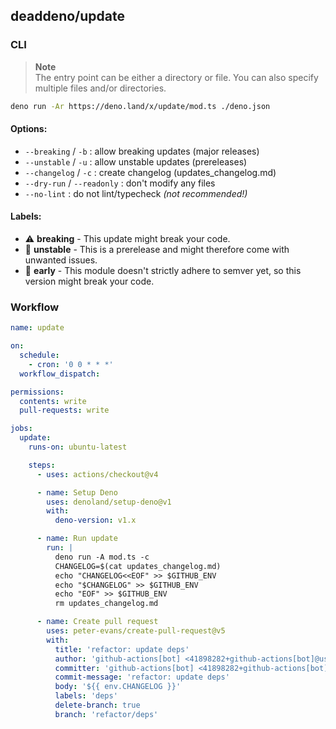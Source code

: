 ## deaddeno/update

### CLI

> **Note**\
> The entry point can be either a directory or file. You can also specify
> multiple files and/or directories.

```bash
deno run -Ar https://deno.land/x/update/mod.ts ./deno.json
```

#### Options:

- `--breaking` / `-b` : allow breaking updates (major releases)
- `--unstable` / `-u` : allow unstable updates (prereleases)
- `--changelog` / `-c` : create changelog (updates_changelog.md)
- `--dry-run` / `--readonly` : don't modify any files
- `--no-lint` : do not lint/typecheck *(not recommended!)*

#### Labels:

- ⚠️ **breaking** - This update might break your code.
- 🚧 **unstable** - This is a prerelease and might therefore come with unwanted
  issues.
- 🤞 **early** - This module doesn't strictly adhere to semver yet, so this
  version might break your code.

### Workflow

```yml
name: update

on:
  schedule:
    - cron: '0 0 * * *'
  workflow_dispatch:

permissions:
  contents: write
  pull-requests: write

jobs:
  update:
    runs-on: ubuntu-latest

    steps:
      - uses: actions/checkout@v4

      - name: Setup Deno
        uses: denoland/setup-deno@v1
        with:
          deno-version: v1.x

      - name: Run update
        run: |
          deno run -A mod.ts -c
          CHANGELOG=$(cat updates_changelog.md)
          echo "CHANGELOG<<EOF" >> $GITHUB_ENV
          echo "$CHANGELOG" >> $GITHUB_ENV
          echo "EOF" >> $GITHUB_ENV
          rm updates_changelog.md

      - name: Create pull request
        uses: peter-evans/create-pull-request@v5
        with:
          title: 'refactor: update deps'
          author: 'github-actions[bot] <41898282+github-actions[bot]@users.noreply.github.com>'
          committer: 'github-actions[bot] <41898282+github-actions[bot]@users.noreply.github.com>'
          commit-message: 'refactor: update deps'
          body: '${{ env.CHANGELOG }}'
          labels: 'deps'
          delete-branch: true
          branch: 'refactor/deps'
```
